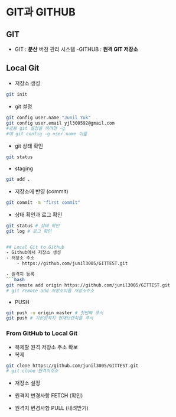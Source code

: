 # GIT과 GITHUB
## GIT

- GIT : **분산** 버전 관리 시스템 
-GITHUB : **원격 GIT 저장소**

## Local Git

- 저장소 생성
```bash
git init
```
- git 설정
```bash
git config user.name "Junil Yuk"
git config user.email yjl300592@gmail.com
#공용 git 설정을 하려면 -g
#예 git config -g user.name 이름
```

- git 상태 확인
```bash
git status
```

- staging
```bash
git add .
```

- 저장소에 반영 (commit)
```bash
git commit -m "first commit"
```

- 상태 확인과 로그 확인
```bash
git status # 상태 확인
git log # 로그 확인


## Local Git to Github
- Github에서 저장소 생성
- 저장소 주소
    - https://github.com/junil3005/GITTEST.git

- 원격지 등록
```bash
git remote add origin https://github.com/junil3005/GITTEST.git
# git remote add 저장소이름 저장소주소
```
- PUSH
```bash
git push -u origin master # 첫번째 푸시
git push # 기본원격지 현재브랜치를 푸시
```

### From GitHub to Local Git
- 복제할 원격 저장소 주소 확보
- 복제
```bash
git clone https://github.com/junil3005/GITTEST.git
# git clone 원격지주소
```


- 저장소 설정

- 원격지 변경사항 FETCH (확인)

- 원격지 변경사항 PULL (내려받기)